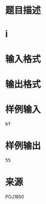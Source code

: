 

# 题目描述



# i



# 输入格式



# 输出格式



# 样例输入


<pre>bf</pre>

# 样例输出


<pre>55</pre>

# 来源


<p>
POJ1850
</p>

